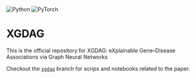 ![Python](https://img.shields.io/badge/python-3670A0?style=for-the-badge&logo=python&logoColor=ffdd54) ![PyTorch](https://img.shields.io/badge/PyTorch-%23EE4C2C.svg?style=for-the-badge&logo=PyTorch&logoColor=white) 

# XGDAG
 
This is the official repository for XGDAG: eXplainable Gene–Disease Associations via Graph Neural Networks

Checkout the [```xgdag```](https://github.com/GiDeCarlo/XGDAG/tree/xgdag) branch for scrips and notebooks related to the paper.
